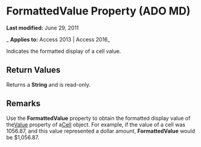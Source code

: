 
# FormattedValue Property (ADO MD)

 **Last modified:** June 29, 2011

 _ **Applies to:** Access 2013 | Access 2016_



Indicates the formatted display of a cell value.

## Return Values

Returns a  **String** and is read-only.


## Remarks

Use the  **FormattedValue** property to obtain the formatted display value of the[Value](b12eca73-30ad-cdb8-2400-82b3682b1761.md) property of a[Cell](b9d00b71-1f40-5bd1-4b89-fbdb59c552ba.md) object. For example, if the value of a cell was 1056.87, and this value represented a dollar amount, **FormattedValue** would be $1,056.87.

